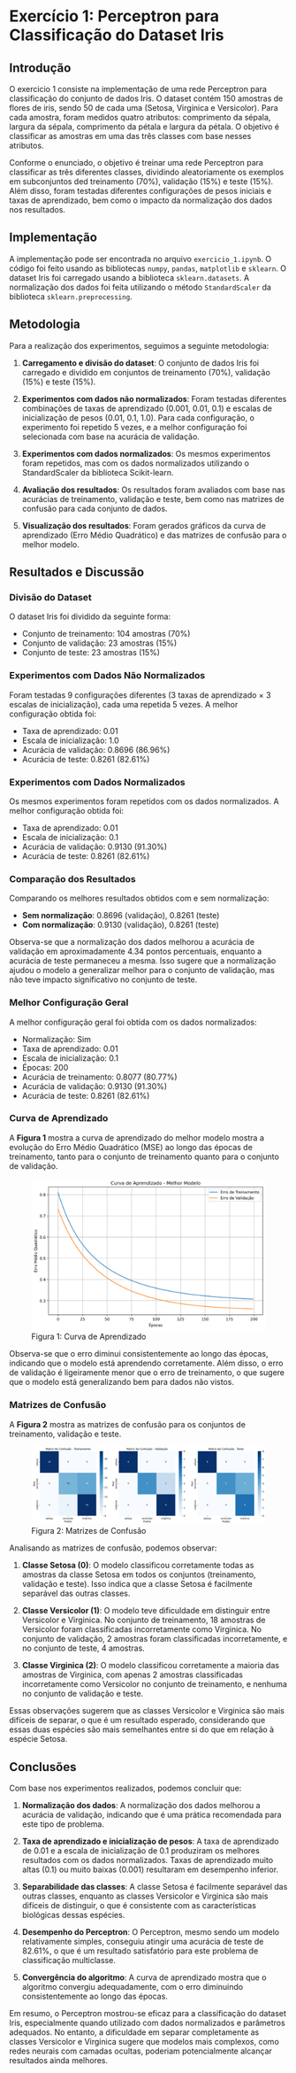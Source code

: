 # Exercício 1: Perceptron para Classificação do Dataset Iris

## Introdução

O exercicio 1 consiste na implementação de uma rede Perceptron para classificação do conjunto de dados Iris. O dataset contém 150 amostras de flores de iris, sendo 50 de cada uma (Setosa, Virginica e Versicolor). Para cada amostra, foram medidos quatro atributos: comprimento da sépala, largura da sépala, comprimento da pétala e largura da pétala. O objetivo é classificar as amostras em uma das três classes com base nesses atributos.

Conforme o enunciado, o objetivo é treinar uma rede Perceptron para classificar as três diferentes classes, dividindo aleatoriamente os exemplos em subconjuntos ded treinamento (70%), validação (15%) e teste (15%). Além disso, foram testadas diferentes configurações de pesos iniciais e taxas de aprendizado, bem como o impacto da normalização dos dados nos resultados.

## Implementação

A implementação pode ser encontrada no arquivo `exercicio_1.ipynb`. O código foi feito usando as bibliotecas `numpy`, `pandas`, `matplotlib` e `sklearn`. O dataset Iris foi carregado usando a biblioteca `sklearn.datasets`. A normalização dos dados foi feita utilizando o método `StandardScaler` da biblioteca `sklearn.preprocessing`.

## Metodologia

Para a realização dos experimentos, seguimos a seguinte metodologia:

1. **Carregamento e divisão do dataset**: O conjunto de dados Iris foi carregado e dividido em conjuntos de treinamento (70%), validação (15%) e teste (15%).

2. **Experimentos com dados não normalizados**: Foram testadas diferentes combinações de taxas de aprendizado (0.001, 0.01, 0.1) e escalas de inicialização de pesos (0.01, 0.1, 1.0). Para cada configuração, o experimento foi repetido 5 vezes, e a melhor configuração foi selecionada com base na acurácia de validação.

3. **Experimentos com dados normalizados**: Os mesmos experimentos foram repetidos, mas com os dados normalizados utilizando o StandardScaler da biblioteca Scikit-learn.

4. **Avaliação dos resultados**: Os resultados foram avaliados com base nas acurácias de treinamento, validação e teste, bem como nas matrizes de confusão para cada conjunto de dados.

5. **Visualização dos resultados**: Foram gerados gráficos da curva de aprendizado (Erro Médio Quadrático) e das matrizes de confusão para o melhor modelo.

## Resultados e Discussão

### Divisão do Dataset

O dataset Iris foi dividido da seguinte forma:
- Conjunto de treinamento: 104 amostras (70%)
- Conjunto de validação: 23 amostras (15%)
- Conjunto de teste: 23 amostras (15%)

### Experimentos com Dados Não Normalizados

Foram testadas 9 configurações diferentes (3 taxas de aprendizado × 3 escalas de inicialização), cada uma repetida 5 vezes. A melhor configuração obtida foi:

- Taxa de aprendizado: 0.01
- Escala de inicialização: 1.0
- Acurácia de validação: 0.8696 (86.96%)
- Acurácia de teste: 0.8261 (82.61%)

### Experimentos com Dados Normalizados

Os mesmos experimentos foram repetidos com os dados normalizados. A melhor configuração obtida foi:

- Taxa de aprendizado: 0.01
- Escala de inicialização: 0.1
- Acurácia de validação: 0.9130 (91.30%)
- Acurácia de teste: 0.8261 (82.61%)

### Comparação dos Resultados

Comparando os melhores resultados obtidos com e sem normalização:

- **Sem normalização**: 0.8696 (validação), 0.8261 (teste)
- **Com normalização**: 0.9130 (validação), 0.8261 (teste)

Observa-se que a normalização dos dados melhorou a acurácia de validação em aproximadamente 4.34 pontos percentuais, enquanto a acurácia de teste permaneceu a mesma. Isso sugere que a normalização ajudou o modelo a generalizar melhor para o conjunto de validação, mas não teve impacto significativo no conjunto de teste.

### Melhor Configuração Geral

A melhor configuração geral foi obtida com os dados normalizados:

- Normalização: Sim
- Taxa de aprendizado: 0.01
- Escala de inicialização: 0.1
- Épocas: 200
- Acurácia de treinamento: 0.8077 (80.77%)
- Acurácia de validação: 0.9130 (91.30%)
- Acurácia de teste: 0.8261 (82.61%)

### Curva de Aprendizado

A **Figura 1** mostra a curva de aprendizado do melhor modelo mostra a evolução do Erro Médio Quadrático (MSE) ao longo das épocas de treinamento, tanto para o conjunto de treinamento quanto para o conjunto de validação.

<figure>
  <img src="stuff/curva_aprendizado.png" alt="Curva de Aprendizado" />
  <figcaption>Figura 1: Curva de Aprendizado</figcaption>
</figure>

Observa-se que o erro diminui consistentemente ao longo das épocas, indicando que o modelo está aprendendo corretamente. Além disso, o erro de validação é ligeiramente menor que o erro de treinamento, o que sugere que o modelo está generalizando bem para dados não vistos.

### Matrizes de Confusão

A **Figura 2** mostra as matrizes de confusão para os conjuntos de treinamento, validação e teste.

<figure>
  <img src="stuff/matrizes_confusao.png" alt="Matrizes de Confusão" />
  <figcaption>Figura 2: Matrizes de Confusão</figcaption>
</figure>

Analisando as matrizes de confusão, podemos observar:

1. **Classe Setosa (0)**: O modelo classificou corretamente todas as amostras da classe Setosa em todos os conjuntos (treinamento, validação e teste). Isso indica que a classe Setosa é facilmente separável das outras classes.

2. **Classe Versicolor (1)**: O modelo teve dificuldade em distinguir entre Versicolor e Virginica. No conjunto de treinamento, 18 amostras de Versicolor foram classificadas incorretamente como Virginica. No conjunto de validação, 2 amostras foram classificadas incorretamente, e no conjunto de teste, 4 amostras.

3. **Classe Virginica (2)**: O modelo classificou corretamente a maioria das amostras de Virginica, com apenas 2 amostras classificadas incorretamente como Versicolor no conjunto de treinamento, e nenhuma no conjunto de validação e teste.

Essas observações sugerem que as classes Versicolor e Virginica são mais difíceis de separar, o que é um resultado esperado, considerando que essas duas espécies são mais semelhantes entre si do que em relação à espécie Setosa.

## Conclusões

Com base nos experimentos realizados, podemos concluir que:

1. **Normalização dos dados**: A normalização dos dados melhorou a acurácia de validação, indicando que é uma prática recomendada para este tipo de problema.

2. **Taxa de aprendizado e inicialização de pesos**: A taxa de aprendizado de 0.01 e a escala de inicialização de 0.1 produziram os melhores resultados com os dados normalizados. Taxas de aprendizado muito altas (0.1) ou muito baixas (0.001) resultaram em desempenho inferior.

3. **Separabilidade das classes**: A classe Setosa é facilmente separável das outras classes, enquanto as classes Versicolor e Virginica são mais difíceis de distinguir, o que é consistente com as características biológicas dessas espécies.

4. **Desempenho do Perceptron**: O Perceptron, mesmo sendo um modelo relativamente simples, conseguiu atingir uma acurácia de teste de 82.61%, o que é um resultado satisfatório para este problema de classificação multiclasse.

5. **Convergência do algoritmo**: A curva de aprendizado mostra que o algoritmo convergiu adequadamente, com o erro diminuindo consistentemente ao longo das épocas.

Em resumo, o Perceptron mostrou-se eficaz para a classificação do dataset Iris, especialmente quando utilizado com dados normalizados e parâmetros adequados. No entanto, a dificuldade em separar completamente as classes Versicolor e Virginica sugere que modelos mais complexos, como redes neurais com camadas ocultas, poderiam potencialmente alcançar resultados ainda melhores.